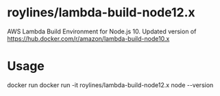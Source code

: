 # roylines/lambda-build-node12.x

AWS Lambda Build Environment for Node.js 10. Updated version of https://hub.docker.com/r/amazon/lambda-build-node10.x

# Usage

docker run docker run -it roylines/lambda-build-node12.x node --version
